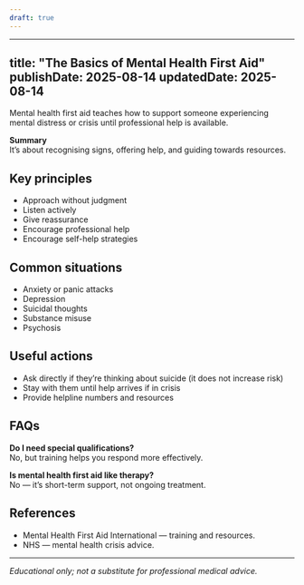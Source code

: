 ```yaml
---
draft: true
---
```


---
title: "The Basics of Mental Health First Aid"
publishDate: 2025-08-14
updatedDate: 2025-08-14
---

Mental health first aid teaches how to support someone experiencing mental distress or crisis until professional help is available.

**Summary**  
It’s about recognising signs, offering help, and guiding towards resources.

## Key principles

- Approach without judgment  
- Listen actively  
- Give reassurance  
- Encourage professional help  
- Encourage self-help strategies

## Common situations

- Anxiety or panic attacks  
- Depression  
- Suicidal thoughts  
- Substance misuse  
- Psychosis

## Useful actions

- Ask directly if they’re thinking about suicide (it does not increase risk)  
- Stay with them until help arrives if in crisis  
- Provide helpline numbers and resources

## FAQs

**Do I need special qualifications?**  
No, but training helps you respond more effectively.

**Is mental health first aid like therapy?**  
No — it’s short-term support, not ongoing treatment.

## References

- Mental Health First Aid International — training and resources.  
- NHS — mental health crisis advice.

---

*Educational only; not a substitute for professional medical advice.*
